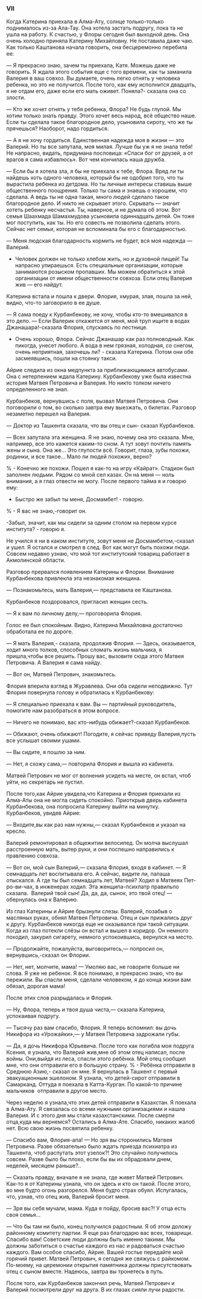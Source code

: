 ### VII

Когда Катерина приехала в Алма-Ату, солнце только-только поднималось из-за Ала-Тау.
Она хотела застать подругу, пока та не ушла на работу.
К счастью, у Флоры сегодня был выходной день.
Она очень холодно приняла Катерину Михайловну.
Не поставила даже чаю.
Как только Каштанова начала говорить, она бесцеремонно перебила ее:

— Я прекрасно знаю, зачем ты приехала, Катя.
Можешь даже не говорить.
Я ждала этого события еще с того времени, как ты заманила Валерия в ваш совхоз.
Вы думаете, очень легко отнять у человека ребенка, но это не получится.
После того, как ему исполнится двадцать, я не отдам его, даже если его мать оживет.
Поняла?- сказала она со злости.

— Кто же хочет отнять у тебя ребенка, Флора?
Не будь глупой.
Мы хотим только знать правду.
Этого хочет весь народ, всё общество наше.
Если ты сделала такое благородное дело, усыновила сироту, что же ты прячешься?
Наоборот, надо гордиться.

— А я не хочу гордиться.
Единственная надежда моя в жизни — это Валерий.
Но ты все запутала, моя милая.
Лучше бы уж я не знала тебя!
Не напрасно, видать, придумана пословица:
«Спаси бог от друзей, а от врагов я сама избавлюсь».
Вот чем кончилась наша дружба.

— Если бы я хотела зла, я бы не приехала к тебе, Флора.
Вряд ли ты найдешь хоть одного человека, который бы не одобрил того, что ты вырастила ребенка из детдома.
Но ты личные интересы ставишь выше общественного поощрения.
Только ты сама и знаешь о хорошем, что сделала.
А ведь ты не одна такая, много людей сделало такое благородное дело.
И никто не скрывает этого.
Скрывать — значит хотеть ребенку несчастья.
Ты, наверное, и не думала об этом.
Вот семья Шаахмада Шамахмудова усыновила одиннадцать детей.
Он тоже мог поступить, как ты.
Но его совесть не позволила сделать этого.
Сейчас нет семьи, которая не вспоминала бы его с благодарностью.

— Меня людская благодарность кормить не будет, вся моя надежда — Валерий.

- Человек должен не только хлебом жить, но и духовной пищей!
Ты напрасно упираешься.
Есть специальные организации, которые занимаются розыском пропавших.
Мы можем обратиться к этой организации от имени общественности совхоза.
Если отец Валерия жив — его найдут.

Катерина встала и пошла к двери.
Флория, хмурая, злая, пошла за ней, видно, что-то заговорило в ее душе.

— Я сама поеду к Курбанбекову, не хочу, чтобы кто-то вмешивался в это дело.
— Если Валерик откажется от меня, мой труп ищите в водах Джанашара!-сказала Флория, спускаясь по лестнице.

- Очень хорошо, Флора.
Сейчас Джанашар как раз полноводный.
Как пикогда, унесет любого.
А вода в нем грязная, холодная, со снегом, очень неприятная, захочешь ли? - сказала Катерина.
Потом они обе засмеявшись, пошли на стоянку такси.

Айрие следила из окна медпункта за приближающимися автобусами.
Она с нетерпением ждала Катерину.
Курбанбекову уже была известна история Матвея Петровича и Валерия.
Но никто толком ничего определенного не знал.


Курбанбеков, вернувшись с поля, вызвал Матвея Петровича.
Они поговорили о том, во сколько завтра ему выезжать, о билетах.
Разговор незаметно перешел на Валерия.

— Доктор из Ташкента сказала, что вы отец и сын- сказал Курбанбеков.

— Всех запутала эта женщина.
Я не знаю, почему она это сказала.
Мне, например, все это кажется каким-то сном.
А тут зовут почтить память жены и сына.
Она же...
Это глупости всё.
Говорит, глаза, зубы похожи, родинки, и все такое...
Мало ли людей похожих, верно?

% - Конечно же похожи.
Пошел я как-то на игру «Кайрат».
Стадион был заполнен людьми.
Рядом со мной сел казах.
Он на меня — ноль внимания, а я глаз отвести не могу.
После первого тайма я и говорю ему:

- Быстро же забыл ты меня, Досмамбет! - говорю.

% - Я вас не знаю,-говорит он.

-Забыл, значит, как мы сидели за одним столом на первом курсе института? - говорю я.

Не учился я ни в каком институте, зовут меня не Досмамбетом,-сказал и ушел.
Я остался и смотрел в след.
Вот как могут быть похожи люди.
Совсем недавно узнаю, что мой тот институтский товарищ работает в Акмолинской области.

Разговор прервался появлением Катерины и Флории.
Внимание Курбанбекова привлекла эта незнакомая женщина.

— Познакомьтесь, мать Валерия,— представила ее Каштанова.

Курбанбеков поздоровался, пригласил женщин сесть.

— Я к вам по личному делу,— проговорила Флория.

Голос ее был спокойным.
Видно, Катерина Михайловна достаточно обработала ее по дороге.

— Я мать Валерия,- сказала, продолжив Флория.
— Здесь, оказывается, ходит много толков, способных сломать жизнь мальчика, я пришла,чтобы все решить.
Прошу вас, вызовите сюда этого Матвея Петровича.
А Валерия я сама найду.

— Вот он, Матвей Петрович, знакомьтесь.

Флория вперила взгляд в Журавлева.
Они оба сидели неподвижно.
Тут Флория повернула голову и обратилась к Курбанбекову:

— Я специально приехала к вам.
Вы — партийный руководитель, помогите нам разобраться в этом вопросе.

— Ничего не понимаю, вас кто-нибудь обижает?-сказал Курбанбеков.

— Обижают, очень обижают!
Погодите, я сейчас приведу Валерия,пусть все услышат своими ушами.

— Вы сидите, я пошлю за ним.

— Нет, я схожу сама,— повторила Флория и вышла из кабинета.

Матвей Петрович не мог от волнения усидеть на месте, он встал, чтоб уйти, но секретарь не пустил.

После того,как Айрие увидела,что Катерина и Флория приехали из Алма-Аты она не могла сидеть спокойно.
Приоткрыв дверь кабинета Курбанбекова, она попросила Катерину выйти на минутку.
Курбанбеков, увидев Айрие:

— Входите,вы как раз нам нужны,— сказал Курбанбеков и указал на кресло.

Валерий ремонтировал в общежитии велосипед.
Он молча выслушал расстроенную мать, вытер руки, и они поспешно направились к правлению совхоза.

— Вот он, мой сын Валерий,— сказала Флория, входя в кабинет.
— Я семнадцать лет воспитывала его.
А сейчас, видите ли, папаша отыскался.
А где ты был семнадцать лет, Матвей?
Ходил в Матвеях Пет-ро-ви-чах, в инженерах ходил.
Эта женщипа-психпатр правильпо сказала.
 Валерий твой сын!
Да, да, да, сынок, это твой отец! — обернулась она к Валерию.

Из глаз Катерины и Айрие брызнули слезы.
Валерий, позабыв о масляных руках, обнял Матвея Петровича.
Отец и сын прижались друг к другу.
Курбанбеков никогда еще не оказывался при такой ситуации.
Когда из глаз потекли слёзы он встал и вышел в коридор.
Он немного походил, закурил сигарету, немного успокоившись, вернулся на место.

— Продолжайте, пожалуйста, выговоритесь,— попросил он, вернувшись,-сказал он Флории.

— Нет, нет, молчите, мама!
— Умоляю вас, не говорите больше ни слова.
Я уже не ребенок.
Я все понимаю, я прекрасно знаю, что вы пережили.
Вы спасли меня, сделали человеком, я до конца жизни вам обязал, дорогая мама!

После этих слов разрыдалась и Флория.

— Ну, Флора, теперь и твоя душа чиста,— сказала Катерина, успокаивая подругу.

— Тысячу раз вам спасибо, Флория.
Я теперь вспомнил: вы дочь Никифора из «Урожайки»,— у Матвея Петровича задрожали губы.

— Да, я дочь Никифора Юрьевича.
После того как погибла моя подруга Ксения, я узнала, что Валерий жив,мне об этом отец написал, после войны.
Они,выйдя из леса, спасли этого ребёнка.
Мой отец сообщил мне, что они отправили его в большую страну.
% - Ребёнка отправили в Среднюю Азию,- сказал он мне.
Я вернулась в Ташкент с первый эвакуационным эшелоном.
Я узнала, что детей-сирот отправили в Самарканд.
Оттуда я поехала в Катта-Курган.
По какой-то причине мальчиков  отправили в другое место.

Через неделю я узнала,что этих детей отправили в Казахстан.
Я поехала в Алма-Ату.
Я связалась со всеми нужными организациями и нашла Валерия.
И с этого дня мы стали казахстанскими.
После смерти отца,куда мы вернемся?
Остались в Алма-Ате.
Спасибо, никаких жалоб нет.
Всю свою жизнь посвятила ребенку.

— Спасибо вам, Флория-апа!
— Но зря вы сторонились Матвея Петровича.
Разве обязательно было ждать приезда психиатра из Ташкента, чтоб распутать этот узелок?!
Это случайно получилось совсем.
Разве было бы плохо, если бы вы их обрадовали днем, неделей, месяцем раньше?..

— Сказать правду, вначале я не знала, где живет Матвей Петрович.
Как-то я от Катерины узнала, что он здесь и кто он такой.
После этого, во мне будто огонь разгорелся.
Меня будто страх обуял.
Испугалась, что, узнав, что отец жив, Валерий бросит меня.

— Зря вы себя мучали, мама.
Куда я пойду, бросив вас?!
У отца есть своя семья...

— Что бы там ни было, конец получился радостным.
Я об этом доложу районному комитету партии.
Я еще раз благодарю вас всех, товарищи.
Спасибо вам!
Советские люди должны быть именно такими.
Мы должны заботиться о счастье каждого из нас и радоваться счастью каждого.
Вам особое спасибо, Айрие.
Вашей гостье передайте мой горячий привет.
Матвей Петрович, я сегодня же свяжусь с райкомом.
По-моему, на церемонии открытия памятника должны присутствовать отец с сыном вместе.
Надеюсь, завтра вы тронетесь в путь.

После того, как Курбанбеков закончил речь, Матвей Петрович и Валерий посмотрели друг на друга.
В их глазах сияли лучи радости.